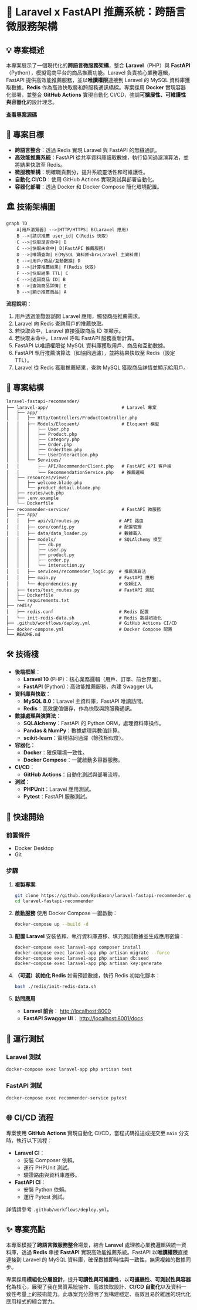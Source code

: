 # 🚀 Laravel x FastAPI 推薦系統：跨語言微服務架構

## 💡 專案概述

本專案展示了一個現代化的**跨語言微服務架構**，整合 **Laravel**（PHP）與 **FastAPI**（Python），模擬電商平台的商品推薦功能。Laravel 負責核心業務邏輯，FastAPI 提供高效能推薦服務，並以**唯讀權限**連接到 Laravel 的 MySQL 資料庫獲取數據。**Redis** 作為高效快取層和跨服務通訊橋樑。專案採用 **Docker** 實現容器化部署，並整合 **GitHub Actions** 實現自動化 CI/CD，強調**可擴展性、可維護性與容器化**的設計理念。

**[查看專案源碼](https://github.com/BpsEason/laravel-fastapi-recommender.git)**

## 🎯 專案目標

- **跨語言整合**：透過 Redis 實現 Laravel 與 FastAPI 的無縫通訊。
- **高效能推薦系統**：FastAPI 從共享資料庫讀取數據，執行協同過濾演算法，並將結果快取至 Redis。
- **微服務架構**：明確職責劃分，提升系統靈活性和可維護性。
- **自動化 CI/CD**：使用 GitHub Actions 實現測試與部署自動化。
- **容器化部署**：透過 Docker 和 Docker Compose 簡化環境配置。

## 🏛️ 技術架構圖

```mermaid
graph TD
    A[用戶瀏覽器] -->|HTTP/HTTPS| B(Laravel 應用)
    B -->|請求推薦 user_id| C(Redis 快取)
    C -->|快取是否命中| B
    C -->|快取未命中| D(FastAPI 推薦服務)
    D -->|唯讀查詢| E(MySQL 資料庫<br>Laravel 主資料庫)
    E -->|用戶/商品/互動數據| D
    D -->|計算推薦結果| F(Redis 快取)
    F -->|快取結果 TTL| C
    C -->|返回商品 ID| B
    B -->|查詢商品詳情| E
    B -->|顯示推薦商品| A
```

**流程說明**：
1. 用戶透過瀏覽器訪問 Laravel 應用，觸發商品推薦需求。
2. Laravel 向 Redis 查詢用戶的推薦快取。
3. 若快取命中，Laravel 直接獲取商品 ID 並顯示。
4. 若快取未命中，Laravel 呼叫 FastAPI 服務重新計算。
5. FastAPI 以唯讀權限從 MySQL 資料庫獲取用戶、商品和互動數據。
6. FastAPI 執行推薦演算法（如協同過濾），並將結果快取至 Redis（設定 TTL）。
7. Laravel 從 Redis 獲取推薦結果，查詢 MySQL 獲取商品詳情並顯示給用戶。

## 📂 專案結構

```
laravel-fastapi-recommender/
├── laravel-app/                            # Laravel 專案
│   ├── app/
│   │   ├── Http/Controllers/ProductController.php
│   │   ├── Models/Eloquent/                # Eloquent 模型
│   │   │   ├── User.php
│   │   │   ├── Product.php
│   │   │   ├── Category.php
│   │   │   ├── Order.php
│   │   │   ├── OrderItem.php
│   │   │   └── UserInteraction.php
│   │   └── Services/
│   │       ├── API/RecommenderClient.php   # FastAPI API 客戶端
│   │       └── RecommendationService.php   # 推薦邏輯
│   ├── resources/views/
│   │   ├── welcome.blade.php
│   │   └── product_detail.blade.php
│   ├── routes/web.php
│   ├── .env.example
│   └── Dockerfile
├── recommender-service/                    # FastAPI 微服務
│   ├── app/
│   │   ├── api/v1/routes.py               # API 路由
│   │   ├── core/config.py                 # 配置管理
│   │   ├── data/data_loader.py            # 數據載入
│   │   ├── models/                        # SQLAlchemy 模型
│   │   │   ├── db.py
│   │   │   ├── user.py
│   │   │   ├── product.py
│   │   │   ├── order.py
│   │   │   └── interaction.py
│   │   ├── services/recommender_logic.py  # 推薦演算法
│   │   ├── main.py                        # FastAPI 應用
│   │   └── dependencies.py                # 依賴注入
│   ├── tests/test_routes.py               # FastAPI 測試
│   ├── Dockerfile
│   └── requirements.txt
├── redis/
│   ├── redis.conf                         # Redis 配置
│   └── init-redis-data.sh                 # Redis 數據初始化
├── .github/workflows/deploy.yml           # GitHub Actions CI/CD
├── docker-compose.yml                     # Docker Compose 配置
└── README.md
```

## 🛠️ 技術棧

- **後端框架**：
  - **Laravel 10** (PHP)：核心業務邏輯（用戶、訂單、前台界面）。
  - **FastAPI** (Python)：高效能推薦服務，內建 Swagger UI。
- **資料庫與快取**：
  - **MySQL 8.0**：Laravel 主資料庫，FastAPI 唯讀訪問。
  - **Redis**：高效鍵值儲存，作為快取與跨服務通訊。
- **數據處理與演算法**：
  - **SQLAlchemy**：FastAPI 的 Python ORM，處理資料庫操作。
  - **Pandas & NumPy**：數據處理與數值計算。
  - **scikit-learn**：實現協同過濾（餘弦相似度）。
- **容器化**：
  - **Docker**：確保環境一致性。
  - **Docker Compose**：一鍵啟動多容器服務。
- **CI/CD**：
  - **GitHub Actions**：自動化測試與部署流程。
- **測試**：
  - **PHPUnit**：Laravel 應用測試。
  - **Pytest**：FastAPI 服務測試。

## 🚀 快速開始

### 前置條件
- Docker Desktop
- Git

### 步驟

1. **複製專案**
   ```bash
   git clone https://github.com/BpsEason/laravel-fastapi-recommender.git
   cd laravel-fastapi-recommender
   ```

2. **啟動服務**
   使用 Docker Compose 一鍵啟動：
   ```bash
   docker-compose up --build -d
   ```

3. **配置 Laravel**
   安裝依賴、執行資料庫遷移、填充測試數據並生成應用密鑰：
   ```bash
   docker-compose exec laravel-app composer install
   docker-compose exec laravel-app php artisan migrate --force
   docker-compose exec laravel-app php artisan db:seed
   docker-compose exec laravel-app php artisan key:generate
   ```

4. **（可選）初始化 Redis**
   如需預設數據，執行 Redis 初始化腳本：
   ```bash
   bash ./redis/init-redis-data.sh
   ```

5. **訪問應用**
   - **Laravel 前台**： [http://localhost:8000](http://localhost:8000)
   - **FastAPI Swagger UI**： [http://localhost:8001/docs](http://localhost:8001/docs)

## 🧪 運行測試

### Laravel 測試
```bash
docker-compose exec laravel-app php artisan test
```

### FastAPI 測試
```bash
docker-compose exec recommender-service pytest
```

## 🌐 CI/CD 流程

專案使用 **GitHub Actions** 實現自動化 CI/CD，當程式碼推送或提交至 `main` 分支時，執行以下流程：

- **Laravel CI**：
  - 安裝 Composer 依賴。
  - 運行 PHPUnit 測試。
  - 驗證路由與資料庫遷移。
- **FastAPI CI**：
  - 安裝 Python 依賴。
  - 運行 Pytest 測試。

詳情請參考 `.github/workflows/deploy.yml`。

## ✨ 專案亮點

本專案模擬了**跨語言微服務整合**場景，結合 **Laravel** 處理核心業務邏輯與統一資料庫，透過 **Redis** 串接 **FastAPI** 實現高效能推薦系統。FastAPI 以**唯讀權限**直接連接到 Laravel 的 MySQL 資料庫，確保數據即時性與一致性，無需複雜的數據同步。

專案採用**模組化分層設計**，提升**可讀性與可維護性**，以**可擴展性、可測試性與容器化**為核心，展現了我在異質系統協作、高效快取設計、**CI/CD 自動化**以及資料一致性考量上的技術能力。此專案充分證明了我構建穩定、高效且易於維護的現代化應用程式的綜合實力。
